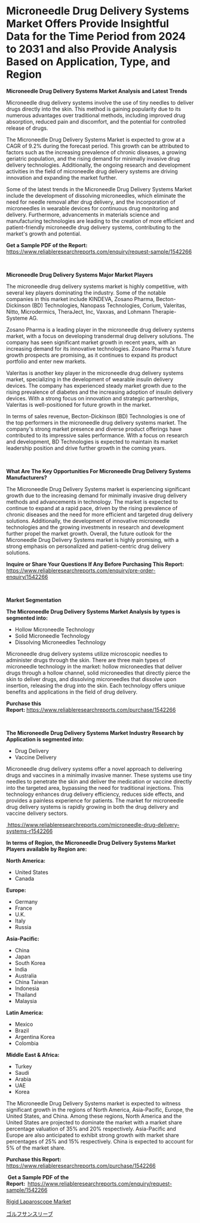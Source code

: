<p><h1>Microneedle Drug Delivery Systems Market Offers Provide Insightful Data for the Time Period from 2024 to 2031 and also Provide Analysis Based on Application, Type, and Region</h1></p><p><strong>Microneedle Drug Delivery Systems Market Analysis and Latest Trends</strong></p>
<p><p>Microneedle drug delivery systems involve the use of tiny needles to deliver drugs directly into the skin. This method is gaining popularity due to its numerous advantages over traditional methods, including improved drug absorption, reduced pain and discomfort, and the potential for controlled release of drugs.</p><p>The Microneedle Drug Delivery Systems Market is expected to grow at a CAGR of 9.2% during the forecast period. This growth can be attributed to factors such as the increasing prevalence of chronic diseases, a growing geriatric population, and the rising demand for minimally invasive drug delivery technologies. Additionally, the ongoing research and development activities in the field of microneedle drug delivery systems are driving innovation and expanding the market further.</p><p>Some of the latest trends in the Microneedle Drug Delivery Systems Market include the development of dissolving microneedles, which eliminate the need for needle removal after drug delivery, and the incorporation of microneedles in wearable devices for continuous drug monitoring and delivery. Furthermore, advancements in materials science and manufacturing technologies are leading to the creation of more efficient and patient-friendly microneedle drug delivery systems, contributing to the market's growth and potential.</p></p>
<p><strong>Get a Sample PDF of the Report:&nbsp;</strong> <a href="https://www.reliableresearchreports.com/enquiry/request-sample/1542266">https://www.reliableresearchreports.com/enquiry/request-sample/1542266</a></p>
<p>&nbsp;</p>
<p><strong>Microneedle Drug Delivery Systems Major Market Players</strong></p>
<p><p>The microneedle drug delivery systems market is highly competitive, with several key players dominating the industry. Some of the notable companies in this market include KINDEVA, Zosano Pharma, Becton-Dickinson (BD) Technologies, Nanopass Technologies, Corium, Valeritas, Nitto, Microdermics, TheraJect, Inc, Vaxxas, and Lohmann Therapie-Systeme AG.</p><p>Zosano Pharma is a leading player in the microneedle drug delivery systems market, with a focus on developing transdermal drug delivery solutions. The company has seen significant market growth in recent years, with an increasing demand for its innovative technologies. Zosano Pharma's future growth prospects are promising, as it continues to expand its product portfolio and enter new markets.</p><p>Valeritas is another key player in the microneedle drug delivery systems market, specializing in the development of wearable insulin delivery devices. The company has experienced steady market growth due to the rising prevalence of diabetes and the increasing adoption of insulin delivery devices. With a strong focus on innovation and strategic partnerships, Valeritas is well-positioned for future growth in the market.</p><p>In terms of sales revenue, Becton-Dickinson (BD) Technologies is one of the top performers in the microneedle drug delivery systems market. The company's strong market presence and diverse product offerings have contributed to its impressive sales performance. With a focus on research and development, BD Technologies is expected to maintain its market leadership position and drive further growth in the coming years.</p></p>
<p>&nbsp;</p>
<p><strong>What Are The Key Opportunities For Microneedle Drug Delivery Systems Manufacturers?</strong></p>
<p><p>The Microneedle Drug Delivery Systems market is experiencing significant growth due to the increasing demand for minimally invasive drug delivery methods and advancements in technology. The market is expected to continue to expand at a rapid pace, driven by the rising prevalence of chronic diseases and the need for more efficient and targeted drug delivery solutions. Additionally, the development of innovative microneedle technologies and the growing investments in research and development further propel the market growth. Overall, the future outlook for the Microneedle Drug Delivery Systems market is highly promising, with a strong emphasis on personalized and patient-centric drug delivery solutions.</p></p>
<p><strong>Inquire or Share Your Questions If Any Before Purchasing This Report:</strong> <a href="https://www.reliableresearchreports.com/enquiry/pre-order-enquiry/1542266">https://www.reliableresearchreports.com/enquiry/pre-order-enquiry/1542266</a></p>
<p>&nbsp;</p>
<p><strong>Market Segmentation</strong></p>
<p><strong>The Microneedle Drug Delivery Systems Market Analysis by types is segmented into:</strong></p>
<p><ul><li>Hollow Microneedle Technology</li><li>Solid Microneedle Technology</li><li>Dissolving Microneedles Technology</li></ul></p>
<p><p>Microneedle drug delivery systems utilize microscopic needles to administer drugs through the skin. There are three main types of microneedle technology in the market: hollow microneedles that deliver drugs through a hollow channel, solid microneedles that directly pierce the skin to deliver drugs, and dissolving microneedles that dissolve upon insertion, releasing the drug into the skin. Each technology offers unique benefits and applications in the field of drug delivery.</p></p>
<p><strong>Purchase this Report:&nbsp;</strong><a href="https://www.reliableresearchreports.com/purchase/1542266">https://www.reliableresearchreports.com/purchase/1542266</a></p>
<p>&nbsp;</p>
<p><strong>The Microneedle Drug Delivery Systems Market Industry Research by Application is segmented into:</strong></p>
<p><ul><li>Drug Delivery</li><li>Vaccine Delivery</li></ul></p>
<p><p>Microneedle drug delivery systems offer a novel approach to delivering drugs and vaccines in a minimally invasive manner. These systems use tiny needles to penetrate the skin and deliver the medication or vaccine directly into the targeted area, bypassing the need for traditional injections. This technology enhances drug delivery efficiency, reduces side effects, and provides a painless experience for patients. The market for microneedle drug delivery systems is rapidly growing in both the drug delivery and vaccine delivery sectors.</p></p>
<p><a href="https://www.reliableresearchreports.com/microneedle-drug-delivery-systems-r1542266">&nbsp;https://www.reliableresearchreports.com/microneedle-drug-delivery-systems-r1542266</a></p>
<p><strong>In terms of Region, the Microneedle Drug Delivery Systems Market Players available by Region are:</strong></p>
<p>
    <p> <strong> North America: </strong>
        <ul>
            <li>United States</li>
            <li>Canada</li>
        </ul>
        </p> 
    <p> <strong> Europe: </strong>
        <ul>
            <li>Germany</li>
            <li>France</li>
            <li>U.K.</li>
            <li>Italy</li>
            <li>Russia</li>
        </ul>
        </p> 
    <p> <strong> Asia-Pacific: </strong>
        <ul>
            <li>China</li>
            <li>Japan</li>
            <li>South Korea</li>
            <li>India</li>
            <li>Australia</li>
            <li>China Taiwan</li>
            <li>Indonesia</li>
            <li>Thailand</li>
            <li>Malaysia</li>
        </ul>
        </p> 
    <p> <strong> Latin America: </strong>
        <ul>
            <li>Mexico</li>
            <li>Brazil</li>
            <li>Argentina Korea</li>
            <li>Colombia</li>
        </ul>
        </p> 
    <p> <strong> Middle East & Africa: </strong>
        <ul>
            <li>Turkey</li>
            <li>Saudi</li>
            <li>Arabia</li>
            <li>UAE</li>
            <li>Korea</li>
        </ul>
    </p>
    </p>
<p><p>The Microneedle Drug Delivery Systems market is expected to witness significant growth in the regions of North America, Asia-Pacific, Europe, the United States, and China. Among these regions, North America and the United States are projected to dominate the market with a market share percentage valuation of 35% and 20% respectively. Asia-Pacific and Europe are also anticipated to exhibit strong growth with market share percentages of 25% and 15% respectively. China is expected to account for 5% of the market share.</p></p>
<p><strong>Purchase this Report: </strong><a href="https://www.reliableresearchreports.com/purchase/1542266">https://www.reliableresearchreports.com/purchase/1542266</a></p>
<p>&nbsp;<strong>Get a Sample PDF of the Report:&nbsp;&nbsp;</strong><a href="https://www.reliableresearchreports.com/enquiry/request-sample/1542266">https://www.reliableresearchreports.com/enquiry/request-sample/1542266</a></p>
<p><strong></strong></p>
<p><p><a href="https://github.com/RoccoManning/Market-Research-Report-List-4/blob/main/rigid-laparoscope-market.md">Rigid Laparoscope Market</a></p><p><a href="https://github.com/CieloStamm/Market-Research-Report-List-1/blob/main/731068848587.md">ゴルフサンスリーブ</a></p></p>